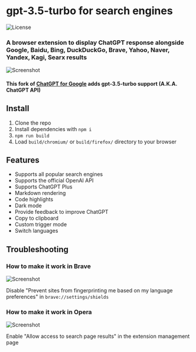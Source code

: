 # gpt-3.5-turbo for search engines


![License](https://img.shields.io/github/license/wong2/chatgpt-google-extension)

### A browser extension to display ChatGPT response alongside Google, Baidu, Bing, DuckDuckGo, Brave, Yahoo, Naver, Yandex, Kagi, Searx results
![Screenshot](screenshots/extension.png?raw=true)
#### This fork of [ChatGPT for Google](https://github.com/wong2/chatgpt-google-extension) adds gpt-3.5-turbo support (A.K.A. ChatGPT API)


## Install

1. Clone the repo
2. Install dependencies with `npm i`
3. `npm run build`
4. Load `build/chromium/` or `build/firefox/` directory to your browser



## Features

- Supports all popular search engines
- Supports the official OpenAI API
- Supports ChatGPT Plus
- Markdown rendering
- Code highlights
- Dark mode
- Provide feedback to improve ChatGPT
- Copy to clipboard
- Custom trigger mode
- Switch languages

## Troubleshooting

### How to make it work in Brave

![Screenshot](screenshots/brave.png?raw=true)

Disable "Prevent sites from fingerprinting me based on my language preferences" in `brave://settings/shields`

### How to make it work in Opera

![Screenshot](screenshots/opera.png?raw=true)

Enable "Allow access to search page results" in the extension management page


